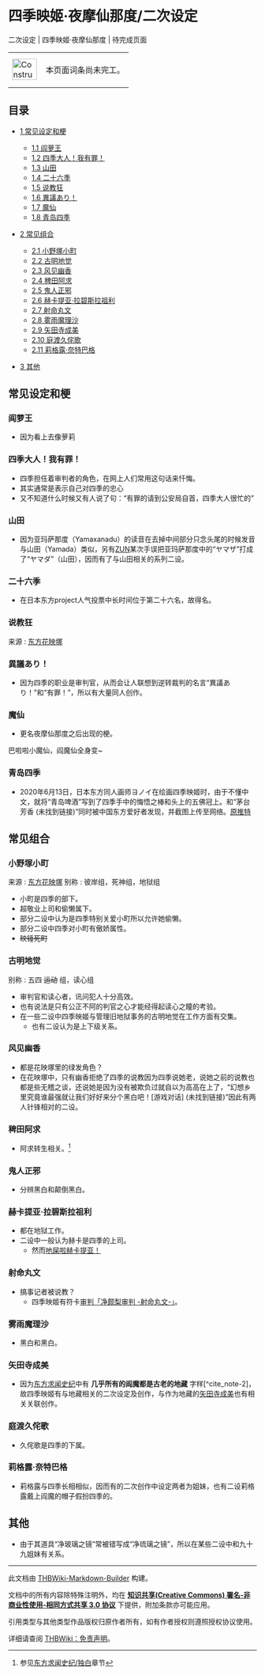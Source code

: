 # 四季映姬·夜摩仙那度/二次设定

<!-- source html: G:\repos\THBWiki-Markdown-Builder\THBWikiMarkdown\Temp\main\7\73\ns0%3A%E5%9B%9B%E5%AD%A3%E6%98%A0%E5%A7%AC%C2%B7%E5%A4%9C%E6%91%A9%E4%BB%99%E9%82%A3%E5%BA%A6%2F%E4%BA%8C%E6%AC%A1%E8%AE%BE%E5%AE%9A.html -->

二次设定 | 四季映姬·夜摩仙那度 | 待完成页面

<center>

<table>
<tbody><tr>
<td class="mbox-image"><div style="width: 52px;">
  <a href="./文件-ConstructionClock.png.md" class="image"><img alt="ConstructionClock.png" src="https://upload.thwiki.cc/thumb/f/f1/ConstructionClock.png/50px-ConstructionClock.png" decoding="async" loading="lazy" width="50" height="43" srcset="https://upload.thwiki.cc/thumb/f/f1/ConstructionClock.png/75px-ConstructionClock.png 1.5x, https://upload.thwiki.cc/thumb/f/f1/ConstructionClock.png/100px-ConstructionClock.png 2x" data-file-width="689" data-file-height="587"></a></div></td>
<td class="mbox-text" style=""><br>本页面词条尚未完工。<br><br></td>
</tr>
</tbody></table>


</center>

## 目录

- [1 常见设定和梗](#常见设定和梗)

  - [1.1 阎萝王](#阎萝王)
  - [1.2 四季大人！我有罪！](#四季大人！我有罪！)
  - [1.3 山田](#山田)
  - [1.4 二十六季](#二十六季)
  - [1.5 说教狂](#说教狂)
  - [1.6 異議あり！](#異議あり！)
  - [1.7 魔仙](#魔仙)
  - [1.8 青岛四季](#青岛四季)



- [2 常见组合](#常见组合)

  - [2.1 小野塚小町](#小野塚小町)
  - [2.2 古明地觉](#古明地觉)
  - [2.3 风见幽香](#风见幽香)
  - [2.4 稗田阿求](#稗田阿求)
  - [2.5 鬼人正邪](#鬼人正邪)
  - [2.6 赫卡提亚·拉碧斯拉祖利](#赫卡提亚·拉碧斯拉祖利)
  - [2.7 射命丸文](#射命丸文)
  - [2.8 雾雨魔理沙](#雾雨魔理沙)
  - [2.9 矢田寺成美](#矢田寺成美)
  - [2.10 庭渡久侘歌](#庭渡久侘歌)
  - [2.11 莉格露·奈特巴格](#莉格露·奈特巴格)



- [3 其他](#其他)





## 常见设定和梗

### 阎萝王
- 因为看上去像萝莉


### 四季大人！我有罪！
- 四季担任着审判者的角色，在网上人们常用这句话来忏悔。
- 其实通常是表示自己对四季的忠心
- 又不知道什么时候又有人说了句：“有罪的请到公安局自首，四季大人很忙的”


### 山田
- 因为亚玛萨那度（Yamaxanadu）的读音在去掉中间部分只念头尾的时候发音与山田（Yamada）类似，另有[ZUN](./ZUN.md)某次手误把亚玛萨那度中的“ヤマザ”打成了“ヤマダ”（山田），因而有了与山田相关的系列二设。


### 二十六季
- 在日本东方project人气投票中长时间位于第二十六名，故得名。


### 说教狂
来源
: [东方花映塚](./东方花映塚.md)


### 異議あり！
- 因为四季的职业是审判官，从而会让人联想到逆转裁判的名言“異議あり！”和“有罪！”，所以有大量同人创作。


### 魔仙
- 更名夜摩仙那度之后出现的梗。

  
巴啦啦小魔仙，阎魔仙全身变~
  


### 青岛四季
- 2020年6月13日，日本东方同人画师ヨノイ在绘画四季映姬时，由于不懂中文，就将“青岛啤酒”写到了四季手中的悔悟之棒和头上的五佛冠上。和“茅台芳香 (未找到链接)”同时被中国东方爱好者发现，并截图上传至网络。[原推特](https://twitter.com/yonoisan/status/1271618818729631744)


## 常见组合

### 小野塚小町
来源
: [东方花映塚](./东方花映塚.md)
别称
: 彼岸组，死神组，地狱组

- 小町是四季的部下。
- 超敬业上司和偷懒属下。
- 部分二设中认为是四季特别关爱小町所以允许她偷懒。
- 部分二设中四季对小町有傲娇属性。
-  ~~映锤死町~~ 


### 古明地觉
别称
: 五四 ~~运动~~ 组，读心组

- 审判官和读心者，讯问犯人十分高效。
- 也有说法是只有公正不阿的判官之心才能经得起读心之瞳的考验。
- 在一些二设中四季映姬与管理旧地狱事务的古明地觉在工作方面有交集。
  - 也有二设认为是上下级关系。



### 风见幽香
- 都是花映塚里的绿发角色？
- 在花映塚中，只有幽香拒绝了四季的说教因为四季说她老，说她之前的说教也都是些无稽之谈，还说她是因为没有被欺负过就自以为高高在上了，“幻想乡里究竟谁最强就让我们好好来分个黑白吧！&#91;游戏对话&#93; (未找到链接)”因此有两人针锋相对的二设。


### 稗田阿求
- 阿求转生相关。[^cite_note-1]


### 鬼人正邪
- 分辨黑白和颠倒黑白。


### 赫卡提亚·拉碧斯拉祖利
- 都在地狱工作。
- 二设中一般认为赫卡是四季的上司。
  - 然而[吔屎啦赫卡提亚！](http://www.bilibili.com/video/av3996859/)



### 射命丸文
- 搞事记者被说教？
  - 四季映姬有符卡[审判「净颇梨审判 -射命丸文-」](./审判「净颇梨审判_-射命丸文-」.md)。



### 雾雨魔理沙
- 黑白和黑白。


### 矢田寺成美
- 因为[东方求闻史纪](./东方求闻史纪.md)中有 **几乎所有的阎魔都是古老的地藏** 字样[^cite_note-2]，故四季映姬有与地藏相关的二次设定及创作，与作为地藏的[矢田寺成美](./矢田寺成美.md)也有相关关联创作。


### 庭渡久侘歌
- 久侘歌是四季的下属。


### 莉格露·奈特巴格
- 莉格露与四季长相相似，因而有的二次创作中设定两者为姐妹，也有二设莉格露戴上阎魔的帽子假扮四季的。


## 其他
- 由于其道具“净玻璃之镜”常被错写成“净琉璃之镜”，所以在某些二设中和九十九姐妹有关系。

[^cite_note-1]: 参见[东方求闻史纪/独白](./东方求闻史纪-独白.md)章节





---

此文档由 [THBWiki-Markdown-Builder](https://github.com/Delsin-Yu/THBWiki-Markdown-Builder) 构建。

文档中的所有内容除特殊注明外，均在 [**知识共享(Creative Commons) 署名-非商业性使用-相同方式共享 3.0 协议**](https://creativecommons.org/licenses/by-sa/3.0/deed.zh-hans) 下提供，附加条款亦可能应用。

引用类型与其他类型作品版权归原作者所有，如有作者授权则遵照授权协议使用。

详细请查阅 [THBWiki：免责声明](https://thbwiki.cc/THBWiki:%E5%85%8D%E8%B4%A3%E5%A3%B0%E6%98%8E)。

